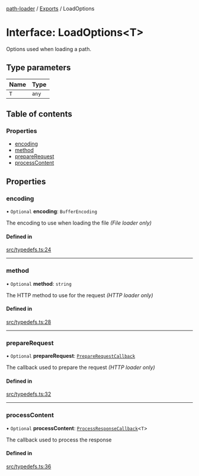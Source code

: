 [path-loader](../README.md) / [Exports](../modules.md) / LoadOptions

# Interface: LoadOptions<T\>

Options used when loading a path.

## Type parameters

| Name | Type |
| :------ | :------ |
| `T` | `any` |

## Table of contents

### Properties

- [encoding](LoadOptions.md#encoding)
- [method](LoadOptions.md#method)
- [prepareRequest](LoadOptions.md#preparerequest)
- [processContent](LoadOptions.md#processcontent)

## Properties

### encoding

• `Optional` **encoding**: `BufferEncoding`

The encoding to use when loading the file *(File loader only)*

#### Defined in

[src/typedefs.ts:24](https://github.com/rkesters/path-loader/blob/82c302a/src/typedefs.ts#L24)

___

### method

• `Optional` **method**: `string`

The HTTP method to use for the request *(HTTP loader only)*

#### Defined in

[src/typedefs.ts:28](https://github.com/rkesters/path-loader/blob/82c302a/src/typedefs.ts#L28)

___

### prepareRequest

• `Optional` **prepareRequest**: [`PrepareRequestCallback`](PrepareRequestCallback.md)

The callback used to prepare the request *(HTTP loader only)*

#### Defined in

[src/typedefs.ts:32](https://github.com/rkesters/path-loader/blob/82c302a/src/typedefs.ts#L32)

___

### processContent

• `Optional` **processContent**: [`ProcessResponseCallback`](../modules.md#processresponsecallback)<`T`\>

The callback used to process the response

#### Defined in

[src/typedefs.ts:36](https://github.com/rkesters/path-loader/blob/82c302a/src/typedefs.ts#L36)
